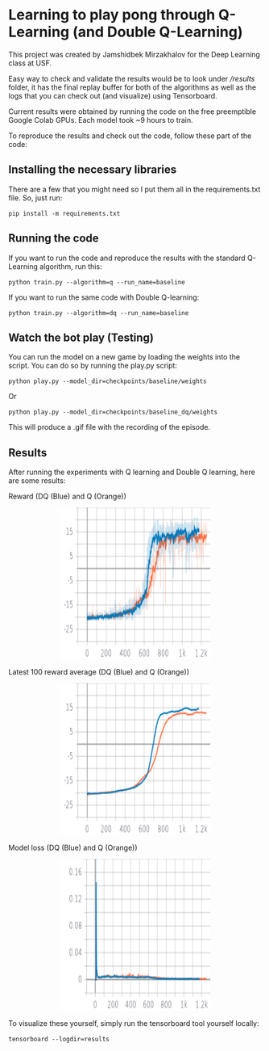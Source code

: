 # Learning to play pong through Q-Learning (and Double Q-Learning)

This project was created by Jamshidbek Mirzakhalov for the Deep Learning class at USF.


Easy way to check and validate the results would be to look under */results* folder, it has the final replay buffer for both of the algorithms as well as the logs that you can check out (and visualize) using Tensorboard. 


Current results were obtained by running the code on the free preemptible Google Colab GPUs. Each model took ~9 hours to train.

To reproduce the results and check out the code, follow these part of the code:

##  Installing the necessary libraries

There are a few that you might need so I put them all in the requirements.txt file. So, just run:

```
pip install -m requirements.txt
```

## Running the code

If you want to run the code and reproduce the results with the standard Q-Learning algorithm, run this:
```
python train.py --algorithm=q --run_name=baseline

```

If you want to run the same code with Double Q-learning:

```
python train.py --algorithm=dq --run_name=baseline

```

## Watch the bot play (Testing)

You can run the model on a new game by loading the weights into the script. You can do so by running the play.py script:

```
python play.py --model_dir=checkpoints/baseline/weights
```
Or
```
python play.py --model_dir=checkpoints/baseline_dq/weights
```


This will produce a .gif file with the recording of the episode. 


## Results

After  running the experiments with Q learning and Double Q learning, here are some results:

Reward (DQ (Blue) and Q (Orange))
<p align="center">
<kbd>
  <img width="300" height="300" src="./reward.png">
  </kbd>
</p>

Latest 100 reward average (DQ (Blue) and Q (Orange))
<p align="center">
<kbd>
  <img width="300" height="300" src="./latest_100.png">
  </kbd>
</p>

Model loss (DQ (Blue) and Q (Orange))

<p align="center">
<kbd>
  <img width="300" height="300" src="./loss.png">
  </kbd>
</p>

To visualize these yourself, simply run the tensorboard tool yourself locally:

```
tensorboard --logdir=results

```


